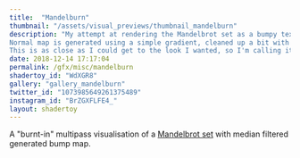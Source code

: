 ```yaml
---
title:  "Mandelburn"
thumbnail: "/assets/visual_previews/thumbnail_mandelburn"
description: "My attempt at rendering the Mandelbrot set as a bumpy texture. Multi-pass.
Normal map is generated using a simple gradient, cleaned up a bit with the help of median filtering.
This is as close as I could get to the look I wanted, so I'm calling it done!"
date: 2018-12-14 17:17:04
permalink: /gfx/misc/mandelburn
shadertoy_id: "WdXGR8" 
gallery: "gallery_mandelburn"
twitter_id: "1073985649261375489"
instagram_id: "BrZGXFLFE4_"
layout: shadertoy
---
```

A "burnt-in" multipass visualisation of a [Mandelbrot set](https://en.wikipedia.org/wiki/Mandelbrot_set) with median filtered generated bump map.  
